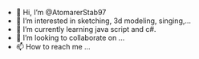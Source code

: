 - 👋 Hi, I’m @AtomarerStab97
- 👀 I’m interested in sketching, 3d modeling, singing,...
- 🌱 I’m currently learning java script and c#.
- 💞️ I’m looking to collaborate on ...
- 📫 How to reach me ...

<!---
AtomarerStab97/AtomarerStab97 is a ✨ special ✨ repository because its `README.md` (this file) appears on your GitHub profile.
You can click the Preview link to take a look at your changes.
--->
